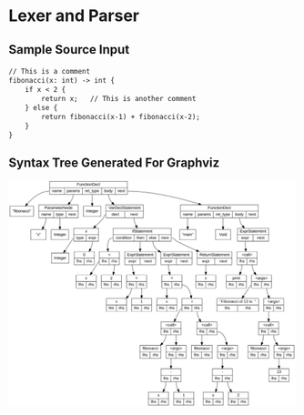# Lexer and Parser
## Sample Source Input
```
// This is a comment
fibonacci(x: int) -> int {
    if x < 2 {
        return x;   // This is another comment
    } else {
        return fibonacci(x-1) + fibonacci(x-2);
    }
}
```
## Syntax Tree Generated For Graphviz
<p align="center"><img src="ast_output.svg"></p>
